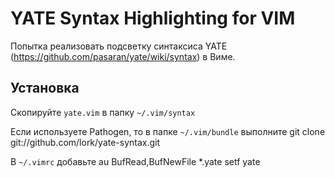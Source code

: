# YATE Syntax Highlighting for VIM

Попытка реализовать подсветку синтаксиса YATE (https://github.com/pasaran/yate/wiki/syntax) в Виме.

## Установка

Скопируйте `yate.vim` в папку `~/.vim/syntax`

Если используете Pathogen, то в папке `~/.vim/bundle` выполните
    git clone git://github.com/lork/yate-syntax.git

В `~/.vimrc` добавьте
    au BufRead,BufNewFile *.yate setf yate
